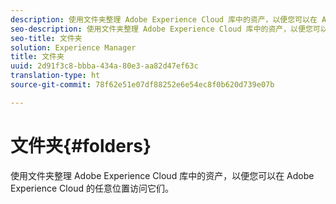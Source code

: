 ```yaml
---
description: 使用文件夹整理 Adobe Experience Cloud 库中的资产，以便您可以在 Adobe Experience Cloud 的任意位置访问它们。
seo-description: 使用文件夹整理 Adobe Experience Cloud 库中的资产，以便您可以在 Adobe Experience Cloud 的任意位置访问它们。
seo-title: 文件夹
solution: Experience Manager
title: 文件夹
uuid: 2d91f3c8-bbba-434a-80e3-aa82d47ef63c
translation-type: ht
source-git-commit: 78f62e51e07df88252e6e54ec8f0b620d739e07b

---
```



# 文件夹{#folders}

使用文件夹整理 Adobe Experience Cloud 库中的资产，以便您可以在 Adobe Experience Cloud 的任意位置访问它们。

